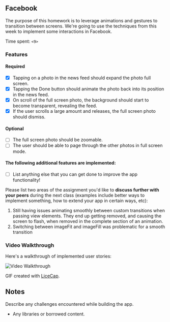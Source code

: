 ## Facebook

The purpose of this homework is to leverage animations and gestures to transition between screens. We're going to use the techniques from this week to implement some interactions in Facebook.

Time spent: `<9>`

### Features

#### Required

- [x] Tapping on a photo in the news feed should expand the photo full screen.
- [x] Tapping the Done button should animate the photo back into its position in the news feed.
- [x] On scroll of the full screen photo, the background should start to become transparent, revealing the feed.
- [x] If the user scrolls a large amount and releases, the full screen photo should dismiss.

#### Optional

- [ ] The full screen photo should be zoomable.
- [ ] The user should be able to page through the other photos in full screen mode.

#### The following **additional** features are implemented:

- [ ] List anything else that you can get done to improve the app functionality!

Please list two areas of the assignment you'd like to **discuss further with your peers** during the next class (examples include better ways to implement something, how to extend your app in certain ways, etc):

1. Still having issues animating smoothly between custom transitions when passing view elements. They end up getting removed, and causing the screen to flash, when removed in the complete section of an animation. 
2. Switching between imageFit and imageFill was problematic for a smooth transition

### Video Walkthrough 

Here's a walkthrough of implemented user stories:

<img src='https://github.com/arnbly/CodePath/blob/master/Week%205/01%20-%20Assets/facebookDemo.gif' title='Video Walkthrough' width='' alt='Video Walkthrough' />

GIF created with [LiceCap](http://www.cockos.com/licecap/).

## Notes

Describe any challenges encountered while building the app.

* Any libraries or borrowed content.
